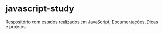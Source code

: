 # javascript-study
Respositório com estudos realizados em JavaScript, Documentações, Dicas e projetos
